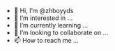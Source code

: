 - 👋 Hi, I’m @zhboyyds
- 👀 I’m interested in ...
- 🌱 I’m currently learning ...
- 💞️ I’m looking to collaborate on ...
- 📫 How to reach me ...

<!---
zhboyyds/zhboyyds is a ✨ special ✨ repository because its `README.md` (this file) appears on your GitHub profile.
You can click the Preview link to take a look at your changes.
---
